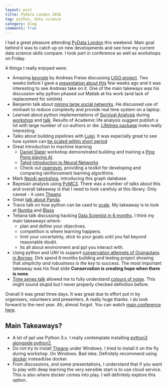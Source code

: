```yaml
---
layout: post
title: PyData London 2016
tag: python, data science
category: blog
comments: True
---
```


I had a great pleasure attending [PyData London](http://london.pydata.org/) this weekend. Main goal behind it was to catch up on new developments and see how my current data science skills compare. I took part in conference as well as workshops on Friday. 

A things I really enjoyed were:

* Amazing [keynote](http://pydata.org/london2016/schedule/presentation/44/) by Andreas Freise discussing [LIGO project](https://www.ligo.caltech.edu/news/ligo20160211). Two weeks before I gave a [presentation about this](https://github.com/DfAC/TeachingSlides/tree/master/ReproducibleResearch) few weeks ago and it was interesting to see Andreas take on it. One of the main takeways was his discussion why python phased out Matlab at his work (and lack of replacement for simlink)
* Benjamin talk about [mining large social networks](http://pydata.org/london2016/schedule/presentation/32/). He discussed use of minhash to reduce complexity and provide real time system on a laptop.
* Learned about python implementations of [Survival Analysis](https://en.wikipedia.org/wiki/Survival_analysis) during [workshop](http://pydata.org/london2016/schedule/presentation/91/) and [talk](http://pydata.org/london2016/schedule/presentation/10/). Results of Academic life analysis suggest publish a lot with large number of co-authors or die. [Lifelines package](http://lifelines.readthedocs.io/en/latest/) looks really interesting.
* Talks about building pipelines with [Luigi](https://pypi.python.org/pypi/luigi). It was expecially great to see how system can [be scaled within short period](http://pydata.org/london2016/schedule/presentation/3/)
* Great introduction to machine learning
	* [Daniel Slater](http://www.danielslater.net/) workshop demonstrated building and training a [Ping Pong playing AI](http://pydata.org/london2016/schedule/presentation/47/).
	* [Tahid](http://makeyourownneuralnetwork.blogspot.co.uk/) [introduction to Neural Networks](http://pydata.org/london2016/schedule/presentation/38/)
	* Check out [opengym](https://gym.openai.com/), providing a toolkit for developing and comparing reinforcement learning algorithms.
* Mark [Neo4j workshop](http://pydata.org/london2016/schedule/presentation/60/), introducing this graph database.
* Bayesian analysis using [PyMC3](https://github.com/pymc-devs/pymc3). There was a number of talks about this and overall takeaway is that I need to look carefuly at this library. Only caveat - it uses [Theano](http://deeplearning.net/software/theano/)
* Great [talk about Panda](https://github.com/SteveSimmons/PyData-PandasFromTheInside>).
* Travis talk on how python can be used to [scale](http://pydata.org/london2016/schedule/presentation/72/). My takeaway is to look at [Numba](http://numba.pydata.org/) and [Blaze](http://blaze.pydata.org/)
* Tetiana talk discussing hacking [Data Scientist in 6 months](http://pydata.org/london2016/schedule/presentation/87/). I think my main takeaways where:
	* plan and define your objectives.
	* competition is where learning happens.
	* limit your uncertainty, stick to your goals until you fail beyond reasonable doubt.
	* its all about environment and ppl you interact with.
* Using python and UAV to support [conservation attempts of Orangutans in Borneo](http://pydata.org/london2016/schedule/presentation/35/). Dirk spend 8 months building and testing project showing that *simplicity and robustness is the key* to success. The most important takeaway was his final slide **Conservation is creating hope when there is none**.
* [Time series talk](http://pydata.org/london2016/schedule/presentation/18/) allowed me to fully understand [colours of noise](https://en.wikipedia.org/wiki/Colors_of_noise). This might sound stupid but I never properly checked definition before.


Overall it was great three days. It was great due to effort put in by organisers, volunteers and presenters. A really huge thanks. I do look forward to the next year.
Ah, almost forgot. You can watch [main conference here](https://www.youtube.com/watch?v=4Ulrsb_MSFo&list=PLGVZCDnMOq0qfJkoiFj-hN7lSHgQzXtqQ).


## Main Takeaways?

* A lot of ppl use Python 3.x. I really contemplate installing [python3 alongside python2](http://conda.pydata.org/docs/py2or3.html).
* Do not try to install [Theano](http://deeplearning.net/software/theano/) under Windows. I tried to install it on the fly during workshop. On Windows. Bad idea. Definitely recommend using [docker](https://www.docker.com/) insteadUse docker.
* From discussions, and some presentations, I understand that if you want to play with deep learning the very sensible start is to use cloud service. This is also where docker comes into play. I will definitely explore this option.

